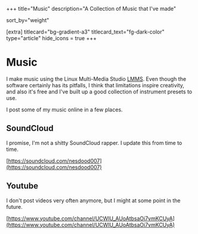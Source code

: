 +++
title="Music"
description="A Collection of Music that I've made"

sort_by="weight"

[extra]
titlecard="bg-gradient-a3"
titlecard_text="fg-dark-color"
type="article"
hide_icons = true
+++

# Music

I make music using the Linux Multi-Media Studio [LMMS](https://lmms.io). Even though the software certainly has its pitfalls, I think that limitations inspire creativity, and also it's free and I've built up a good collection of instrument presets to use.

I post some of my music online in a few places.

## SoundCloud

I promise, I'm not a shitty SoundCloud rapper. I update this from time to time.

[https://soundcloud.com/nesdood007](https://soundcloud.com/nesdood007)

## Youtube

I don't post videos very often anymore, but I might at some point in the future.

[https://www.youtube.com/channel/UCWlU_AUoAtbsaOi7vmKCUyA](https://www.youtube.com/channel/UCWlU_AUoAtbsaOi7vmKCUyA)
